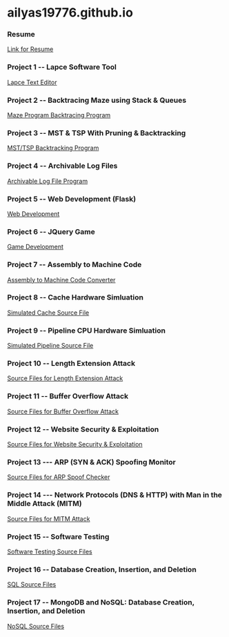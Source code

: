# ailyas19776.github.io

### Resume
<a href="https://user-images.githubusercontent.com/97473935/197898017-fab28382-854a-4a6e-a3a7-10eeb72bfd8b.png"> Link for Resume </a>


### Project 1 -- Lapce Software Tool
[Lapce Text Editor](https://github.com/lapce/lapce.git)

### Project 2 -- Backtracing Maze using Stack & Queues
[Maze Program Backtracing Program](https://github.com/ailyas19776/Backtrack_Maze_Tool)

### Project 3 -- MST & TSP With Pruning & Backtracking
[MST/TSP Backtracking Program](https://github.com/ailyas19776/MST_TSP_BACKTRACKING)

### Project 4 -- Archivable Log Files
[Archivable Log File Program](https://github.com/ailyas19776/Archivable-Log-Files/)

### Project 5 -- Web Development (Flask)
[Web Development](https://drive.google.com/drive/folders/1aBNsWmCC31hYFjmJfkLUb1yOrK1stzd4?usp=sharing) <!--https://github.com/ailyas19776/bucket-->

### Project 6 -- JQuery Game
[Game Development](https://github.com/ailyas19776/JQuery_Game)

### Project 7 -- Assembly to Machine Code
[Assembly to Machine Code Converter](https://drive.google.com/drive/folders/1BZ2kKHM-j3ahywWaNtnk23QSaf9KYHYF?usp=sharing)

### Project 8 -- Cache Hardware Simluation
[Simulated Cache Source File](https://drive.google.com/drive/folders/1bIJ-g3KYgcbN5O8K_Y4kLUR_0jH2lnxN?usp=sharing)

### Project 9 -- Pipeline CPU Hardware Simluation
[Simulated Pipeline Source File](https://drive.google.com/drive/folders/1bIJ-g3KYgcbN5O8K_Y4kLUR_0jH2lnxN?usp=sharing)


### Project 10 -- Length Extension Attack 
[Source Files for Length Extension Attack](https://drive.google.com/drive/folders/1C5yte7S9jeEmaQT6XVErcgWpSwukQdXX?usp=sharing)

### Project 11 -- Buffer Overflow Attack 
[Source Files for Buffer Overflow Attack](https://drive.google.com/drive/folders/1hygs05kE39-tGrmePeRr5qyZtlhrUXps?usp=sharing)

### Project 12 -- Website Security & Exploitation
[Source Files for Website Security & Exploitation](https://drive.google.com/drive/folders/10PAXsTnYLIwnQMhOWAWX9xg8xVX0EcoO?usp=sharing)

### Project 13 --- ARP (SYN & ACK) Spoofing Monitor
[Source Files for ARP Spoof Checker](https://drive.google.com/drive/folders/1aTLd0zUfOQkh7_Qkh_6Ftl86g6qVETjr?usp=sharing)

### Project 14 --- Network Protocols (DNS & HTTP) with Man in the Middle Attack (MITM)
[Source Files for MITM Attack](https://drive.google.com/drive/folders/1E3hMGuQcfCY63tHFd0Sh5u0ZqaeXWu8x?usp=sharing)

### Project 15 -- Software Testing
[Software Testing Source Files](https://drive.google.com/drive/folders/1RTmY9p1YuE2KWwj0eUwTeWRPcX232XcT?usp=sharing)

### Project 16 -- Database Creation, Insertion, and Deletion
[SQL Source Files](https://github.com/ailyas19776/SQL-Database/)

### Project 17 -- MongoDB and NoSQL: Database Creation, Insertion, and Deletion
[NoSQL Source Files](https://drive.google.com/drive/folders/1Zpx-hOSltIYM4CtnM9t0aafSZSa8d9mt?usp=sharing)

